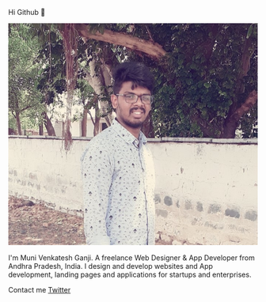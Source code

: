 Hi Github 👋

![alt text](https://github.com/MuniVenkateshGanji/MuniVenkateshGanji/blob/master/name.jpg?raw=true)

I'm Muni Venkatesh Ganji. A freelance Web Designer & App Developer from Andhra Pradesh, India. I design and develop websites and App development, landing pages and applications for startups and enterprises.

Contact me [Twitter](https://twitter.com/munigmvenkatesh)
